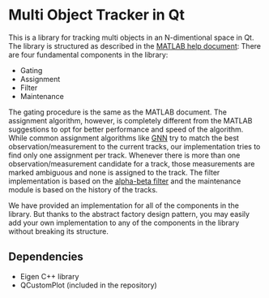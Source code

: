 # Multi Object Tracker in Qt
This is a library for tracking multi objects in an N-dimentional space in Qt. The library is structured as described in the [MATLAB help document](https://www.mathworks.com/help/fusion/ug/introduction-to-multiple-target-tracking.html "MATLAB help document"): There are four fundamental components in the library:
- Gating
- Assignment
- Filter
- Maintenance

The gating procedure is the same as the MATLAB document. The assignment algorithm, however, is completely different from the MATLAB suggestions to opt for better performance and speed of the algorithm. While common assignment algorithms like [GNN](https://www.mathworks.com/help/fusion/ref/trackergnn-system-object.html) try to match the best observation/measurement to the current tracks, our implementation tries to find only one assignment per track. Whenever there is more than one observation/measurement candidate for a track, those measurements are marked ambiguous and none is assigned to the track. The filter implementation is based on the [alpha-beta filter](https://en.wikipedia.org/wiki/Alpha_beta_filter) and the maintenance module is based on the history of the tracks.

We have provided an implementation for all of the components in the library. But thanks to the abstract factory design pattern, you may easily add your own implementation to any of the components in the library without breaking its structure.

## Dependencies
- Eigen C++ library
- QCustomPlot (included in the repository)
